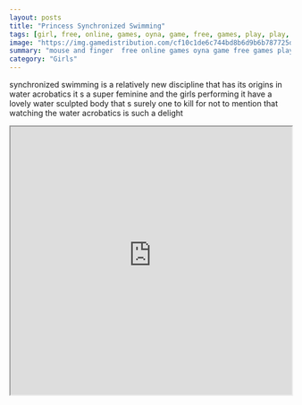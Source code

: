 ```yaml
---
layout: posts
title: "Princess Synchronized Swimming"
tags: [girl, free, online, games, oyna, game, free, games, play, play, games]
image: "https://img.gamedistribution.com/cf10c1de6c744bd8b6d9b6b787725d8b-512x384.jpeg"
summary: "mouse and finger  free online games oyna game free games play play games"
category: "Girls"
---
```


synchronized swimming is a relatively new discipline that has its origins in water acrobatics it s a super feminine and the girls performing it have a lovely water sculpted body that s surely one to kill for not to mention that watching the water acrobatics is such a delight

<iframe width="100%" height="480px;" src="https://html5.gamedistribution.com/cf10c1de6c744bd8b6d9b6b787725d8b/"></iframe>
